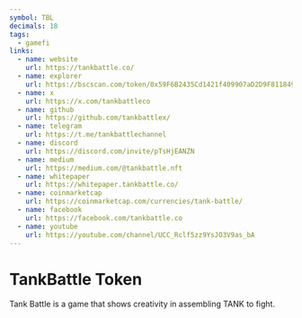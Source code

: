 ```yaml
---
symbol: TBL
decimals: 18
tags:
  - gamefi
links:
  - name: website
    url: https://tankbattle.co/
  - name: explorer
    url: https://bscscan.com/token/0x59F6B2435Cd1421f409907aD2D9F811849ca555f
  - name: x
    url: https://x.com/tankbattleco
  - name: github
    url: https://github.com/tankbattlex/
  - name: telegram
    url: https://t.me/tankbattlechannel
  - name: discord
    url: https://discord.com/invite/pTsHjEANZN
  - name: medium
    url: https://medium.com/@tankbattle.nft
  - name: whitepaper
    url: https://whitepaper.tankbattle.co/
  - name: coinmarketcap
    url: https://coinmarketcap.com/currencies/tank-battle/
  - name: facebook
    url: https://facebook.com/tankbattle.co
  - name: youtube
    url: https://youtube.com/channel/UCC_Rclf5zz9YsJO3V9as_bA
---
```


# TankBattle Token

Tank Battle is a game that shows creativity in assembling TANK to fight.
